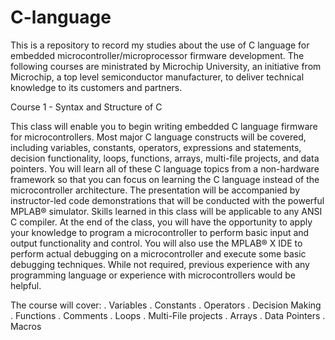 # C-language
This is a repository to record my studies about the use of C language for embedded microcontroller/microprocessor firmware development. The following courses are ministrated by Microchip University, an initiative from Microchip, a top level semiconductor manufacturer, to deliver technical knowledge to its customers and partners.

Course 1 - Syntax and Structure of C

This  class will enable you to begin writing embedded C language firmware for microcontrollers. Most major C language constructs will be covered, including variables, constants, operators, expressions and statements, decision functionality, loops, functions, arrays, multi-file projects, and data pointers. You will learn all of these C language topics from a non-hardware framework so that you can focus on learning the C language instead of the microcontroller architecture. The presentation will be accompanied by instructor-led code demonstrations that will be conducted with the powerful MPLAB® simulator. Skills learned in this class will be applicable to any ANSI C compiler.  At the end of the class, you will have the opportunity to apply your knowledge to program a microcontroller to perform basic input and output functionality and control. You will also use the MPLAB® X IDE to perform actual debugging on a microcontroller and execute some basic debugging techniques. While not required, previous experience with any programming language or experience with microcontrollers would be helpful.

The course will cover:
. Variables
. Constants
. Operators
. Decision Making
. Functions
. Comments
. Loops
. Multi-File projects
. Arrays
. Data Pointers
. Macros
